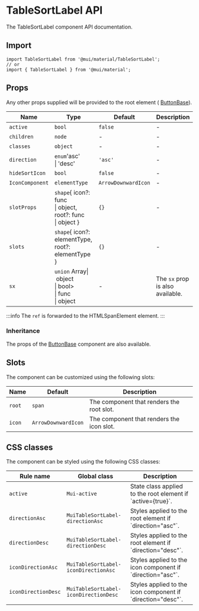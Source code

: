 # TableSortLabel API

The TableSortLabel component API documentation.

## Import

```
import TableSortLabel from '@mui/material/TableSortLabel';
// or
import { TableSortLabel } from '@mui/material';
```

## Props

Any other props supplied will be provided to the root element ( [ButtonBase](/material-ui/api/button-base/)).

| Name | Type | Default | Description |
| --- | --- | --- | --- |
| `active` | `bool` | `false` | - |
| `children` | `node` | - | - |
| `classes` | `object` | - | - |
| `direction` | `enum`'asc'<br>\| 'desc' | `'asc'` | - |
| `hideSortIcon` | `bool` | `false` | - |
| `IconComponent` | `elementType` | `ArrowDownwardIcon` | - |
| `slotProps` | `shape`{ icon?: func<br>\| object, root?: func<br>\| object } | `{}` | - |
| `slots` | `shape`{ icon?: elementType, root?: elementType } | `{}` | - |
| `sx` | `union` Array\| object<br>\| bool><br>\| func<br>\| object | - | The `sx` prop is also available. |

:::info
The `ref` is forwarded to the HTMLSpanElement element.
:::

### Inheritance

The props of the [ButtonBase](/material-ui/api/button-base/) component are also available.

## Slots

The component can be customized using the following slots:

| Name | Default | Description |
| --- | --- | --- |
| `root` | `span` | The component that renders the root slot. |
| `icon` | `ArrowDownwardIcon` | The component that renders the icon slot. |

## CSS classes

The component can be styled using the following CSS classes:

| Rule name | Global class | Description |
| --- | --- | --- |
| `active` | `Mui-active` | State class applied to the root element if \`active={true}\`. |
| `directionAsc` | `MuiTableSortLabel-directionAsc` | Styles applied to the root element if \`direction="asc"\`. |
| `directionDesc` | `MuiTableSortLabel-directionDesc` | Styles applied to the root element if \`direction="desc"\`. |
| `iconDirectionAsc` | `MuiTableSortLabel-iconDirectionAsc` | Styles applied to the icon component if \`direction="asc"\`. |
| `iconDirectionDesc` | `MuiTableSortLabel-iconDirectionDesc` | Styles applied to the icon component if \`direction="desc"\`. |
